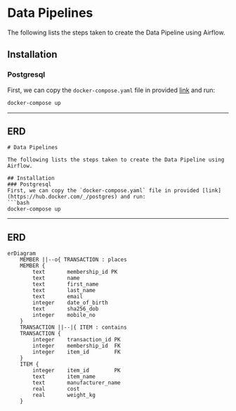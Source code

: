 # Data Pipelines

The following lists the steps taken to create the Data Pipeline using Airflow.

## Installation 
### Postgresql
First, we can copy the `docker-compose.yaml` file in provided [link](https://hub.docker.com/_/postgres) and run:
```bash
docker-compose up
```
---

## ERD
```mermaid
# Data Pipelines

The following lists the steps taken to create the Data Pipeline using Airflow.

## Installation 
### Postgresql
First, we can copy the `docker-compose.yaml` file in provided [link](https://hub.docker.com/_/postgres) and run:
```bash
docker-compose up
```
---

## ERD
```mermaid
erDiagram
    MEMBER ||--o{ TRANSACTION : places
    MEMBER {
        text       membership_id PK
        text       name
        text       first_name
        text       last_name
        text       email
        integer    date_of_birth
        text       sha256_dob
        integer    mobile_no
    }
    TRANSACTION ||--|{ ITEM : contains
    TRANSACTION {
        integer    transaction_id PK
        integer    membership_id  FK
        integer    item_id        FK
    }
    ITEM {
        integer    item_id        PK
        text       item_name
        text       manufacturer_name
        real       cost
        real       weight_kg
    }
```
